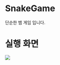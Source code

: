 # SnakeGame
단순한 뱀 게임 입니다.

# 실행 화면
![](https://github.com/notelessness/SnakeGame/blob/master/play.gif)
